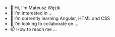 - 👋 Hi, I’m Mateusz Węzik
- 👀 I’m interested in ...
- 🌱 I’m currently learning Angular, HTML and CSS
- 💞️ I’m looking to collaborate on ...
- 📫 How to reach me ...

<!---
MWezik01/MWezik01 is a ✨ special ✨ repository because its `README.md` (this file) appears on your GitHub profile.
You can click the Preview link to take a look at your changes.
--->
